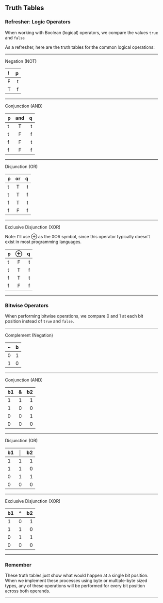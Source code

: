 ## Truth Tables ##

### Refresher: Logic Operators ###

When working with Boolean (logical) operators, we compare the values
`true` and `false`

As a refresher, here are the truth tables for the common logical 
operations:

---

Negation (NOT)

|!|p|
|:-|-:|
|F|t|
|T|f|

---

Conjunction (AND)

|p|and|q|
|:-|:-:|-:|
|t|T|t|
|t|F|f|
|f|F|t|
|f|F|f|

---

Disjunction (OR)

|p|or|q|
|:--|:-:|--:|
|t|T|t|
|t|T|f|
|f|T|t|
|f|F|f|

---

Exclusive Disjunction (XOR)

Note: I'll use ⊕ as the XOR symbol, since this operator typically doesn't 
exist in most programming languages.

|p|⊕|q|
|:--|:-:|--:|
|t|F|t|
|t|T|f|
|f|T|t|
|f|F|f|

---

### Bitwise Operators ###

When performing bitwise operations, we compare $0$ and $1$ at 
each bit position instead of `true` and `false`.

---

Complement (Negation)

|~|b|
|:--|--:|
|$0$|$1$|
|$1$|$0$|

---

Conjunction (AND)

|b$1$|&|b2|
|:---|:-:|---:|
|$1$|$1$|$1$|
|$1$|$0$|$0$|
|$0$|$0$|$1$|
|$0$|$0$|$0$|

---

Disjunction (OR)

|b$1$|│|b2|
|:---|:-:|---:|
|$1$|$1$|$1$|
|$1$|$1$|$0$|
|$0$|$1$|$1$|
|$0$|$0$|$0$|

---

Exclusive Disjunction (XOR)

|b$1$|^|b2|
|:---|:-:|---:|
|$1$|$0$|$1$|
|$1$|$1$|$0$|
|$0$|$1$|$1$|
|$0$|$0$|$0$|

---

### Remember ###

These truth tables just show what would happen at a single bit position.
When we implement these processes using byte or multiple-byte sized types, 
any of these operations will be performed for every bit position across 
both operands.

---
